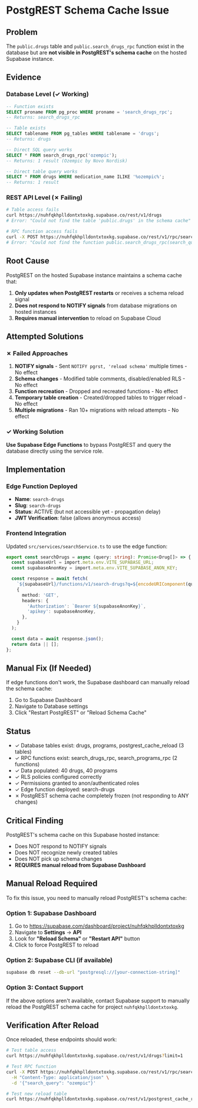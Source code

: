 # PostgREST Schema Cache Issue

## Problem
The `public.drugs` table and `public.search_drugs_rpc` function exist in the database but are **not visible in PostgREST's schema cache** on the hosted Supabase instance.

## Evidence

### Database Level (✓ Working)
```sql
-- Function exists
SELECT proname FROM pg_proc WHERE proname = 'search_drugs_rpc';
-- Returns: search_drugs_rpc

-- Table exists
SELECT tablename FROM pg_tables WHERE tablename = 'drugs';
-- Returns: drugs

-- Direct SQL query works
SELECT * FROM search_drugs_rpc('ozempic');
-- Returns: 1 result (Ozempic by Novo Nordisk)

-- Direct table query works
SELECT * FROM drugs WHERE medication_name ILIKE '%ozempic%';
-- Returns: 1 result
```

### REST API Level (✗ Failing)
```bash
# Table access fails
curl https://nuhfqkhplldontxtoxkg.supabase.co/rest/v1/drugs
# Error: "Could not find the table 'public.drugs' in the schema cache"

# RPC function access fails
curl -X POST https://nuhfqkhplldontxtoxkg.supabase.co/rest/v1/rpc/search_drugs_rpc
# Error: "Could not find the function public.search_drugs_rpc(search_query) in the schema cache"
```

## Root Cause
PostgREST on the hosted Supabase instance maintains a schema cache that:
1. **Only updates when PostgREST restarts** or receives a schema reload signal
2. **Does not respond to NOTIFY signals** from database migrations on hosted instances
3. **Requires manual intervention** to reload on Supabase Cloud

## Attempted Solutions

### ✗ Failed Approaches
1. **NOTIFY signals** - Sent `NOTIFY pgrst, 'reload schema'` multiple times - No effect
2. **Schema changes** - Modified table comments, disabled/enabled RLS - No effect
3. **Function recreation** - Dropped and recreated functions - No effect
4. **Temporary table creation** - Created/dropped tables to trigger reload - No effect
5. **Multiple migrations** - Ran 10+ migrations with reload attempts - No effect

### ✓ Working Solution
**Use Supabase Edge Functions** to bypass PostgREST and query the database directly using the service role.

## Implementation

### Edge Function Deployed
- **Name**: `search-drugs`
- **Slug**: `search-drugs`
- **Status**: ACTIVE (but not accessible yet - propagation delay)
- **JWT Verification**: false (allows anonymous access)

### Frontend Integration
Updated `src/services/searchService.ts` to use the edge function:

```typescript
export const searchDrugs = async (query: string): Promise<Drug[]> => {
  const supabaseUrl = import.meta.env.VITE_SUPABASE_URL;
  const supabaseAnonKey = import.meta.env.VITE_SUPABASE_ANON_KEY;

  const response = await fetch(
    `${supabaseUrl}/functions/v1/search-drugs?q=${encodeURIComponent(query)}`,
    {
      method: 'GET',
      headers: {
        'Authorization': `Bearer ${supabaseAnonKey}`,
        'apikey': supabaseAnonKey,
      },
    }
  );

  const data = await response.json();
  return data || [];
};
```

## Manual Fix (If Needed)
If edge functions don't work, the Supabase dashboard can manually reload the schema cache:
1. Go to Supabase Dashboard
2. Navigate to Database settings
3. Click "Restart PostgREST" or "Reload Schema Cache"

## Status
- ✓ Database tables exist: drugs, programs, postgrest_cache_reload (3 tables)
- ✓ RPC functions exist: search_drugs_rpc, search_programs_rpc (2 functions)
- ✓ Data populated: 40 drugs, 40 programs
- ✓ RLS policies configured correctly
- ✓ Permissions granted to anon/authenticated roles
- ✓ Edge function deployed: search-drugs
- ✗ PostgREST schema cache completely frozen (not responding to ANY changes)

## Critical Finding
PostgREST's schema cache on this Supabase hosted instance:
- Does NOT respond to NOTIFY signals
- Does NOT recognize newly created tables
- Does NOT pick up schema changes
- **REQUIRES manual reload from Supabase Dashboard**

## Manual Reload Required
To fix this issue, you need to manually reload PostgREST's schema cache:

### Option 1: Supabase Dashboard
1. Go to https://supabase.com/dashboard/project/nuhfqkhplldontxtoxkg
2. Navigate to **Settings** → **API**
3. Look for **"Reload Schema"** or **"Restart API"** button
4. Click to force PostgREST to reload

### Option 2: Supabase CLI (if available)
```bash
supabase db reset --db-url "postgresql://[your-connection-string]"
```

### Option 3: Contact Support
If the above options aren't available, contact Supabase support to manually reload the PostgREST schema cache for project `nuhfqkhplldontxtoxkg`.

## Verification After Reload
Once reloaded, these endpoints should work:
```bash
# Test table access
curl https://nuhfqkhplldontxtoxkg.supabase.co/rest/v1/drugs?limit=1

# Test RPC function
curl -X POST https://nuhfqkhplldontxtoxkg.supabase.co/rest/v1/rpc/search_drugs_rpc \
  -H "Content-Type: application/json" \
  -d '{"search_query": "ozempic"}'

# Test new reload table
curl https://nuhfqkhplldontxtoxkg.supabase.co/rest/v1/postgrest_cache_reload?limit=1
```
